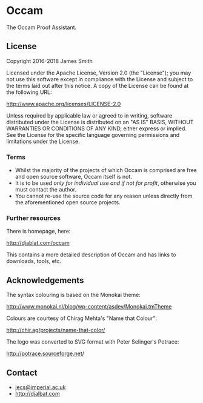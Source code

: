 # Occam

The Occam Proof Assistant.

## License

Copyright 2016-2018 James Smith

Licensed under the Apache License, Version 2.0 (the "License"); you may not use this software except in compliance with the License and subject to the terms laid out after this notice. A copy of the License can be found at the following URL:

   http://www.apache.org/licenses/LICENSE-2.0

Unless required by applicable law or agreed to in writing, software distributed under the License is distributed on an "AS IS" BASIS, WITHOUT WARRANTIES OR CONDITIONS OF ANY KIND, either express or implied. See the License for the specific language governing permissions and limitations under the License.

### Terms

* Whilst the majority of the projects of which Occam is comprised are free and open source software, Occam itself is not.
* It is to be used *only for individual use and if not for profit*, otherwise you must contact the author. 
* You cannot re-use the source code for any reason unless directly from the aforementioned open source projects.

### Further resources

There is homepage, here:

http://djablat.com/occam

This contains a more detailed description of Occam and has links to downloads, tools, etc.

## Acknowledgements

The syntax colouring is based on the Monokai theme:

http://www.monokai.nl/blog/wp-content/asdev/Monokai.tmTheme

Colours are courtesy of Chirag Mehta's "Name that Colour":

http://chir.ag/projects/name-that-color/

The logo was converted to SVG format with Peter Selinger's Potrace:

http://potrace.sourceforge.net/

## Contact

* jecs@imperial.ac.uk
* http://djalbat.com
